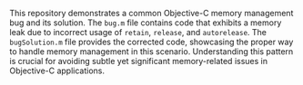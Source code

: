 This repository demonstrates a common Objective-C memory management bug and its solution. The `bug.m` file contains code that exhibits a memory leak due to incorrect usage of `retain`, `release`, and `autorelease`. The `bugSolution.m` file provides the corrected code, showcasing the proper way to handle memory management in this scenario.  Understanding this pattern is crucial for avoiding subtle yet significant memory-related issues in Objective-C applications.